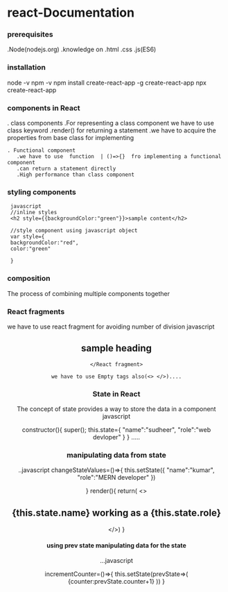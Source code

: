 # react-Documentation


### prerequisites
.Node(nodejs.org)
.knowledge on
   .html
   .css
   .js(ES6)
   
 ###  installation
 node -v
 npm -v
 npm install create-react-app -g
 create-react-app<project-name>
  npx create-react-app<project-name>
   
 ### components in React
   . class components
       .For representing a class component we have to use class keyword
       .render() for returning a statement
       .we have to acquire the properties from base class for implementing
       
    . Functional component
       .we have to use  function  | ()=>{}  fro implementing a functional component
       .can return a statement directly
       .High performance than class component
       
###  styling  components
     javascript
     //inline styles
     <h2 style={{backgroundColor:"green"}}>sample content</h2>
     
     //style component using javascript object
     var style={
     backgroundColor:"red",
     color:"green"
     
     }
     
     
###  composition
  The process of combining multiple components together
  
### React fragments
we have to use react fragment for avoiding number of division
javascript
   <React fragment>
   <Header />
   <h2>sample heading </h2>
   
    </React fragment>
    
    we have to use Empty tags also(<> </>)....
    
    
### State in React
 The concept of state provides a way to store the data in a component
  javascript
  
  constructor(){
    super();
    this.state={
      "name":"sudheer",
      "role":"web devloper"
    }
  }
  .....
  ### manipulating data from state
  ..javascript
  changeStateValues=()=>{
    this.setState({
      "name":"kumar",
      "role":"MERN developer"
    })

  }
       render(){
       return(
       <>
        <Header />
         <h2 onMouseOver={this.changeStateValues}> {this.state.name} working as a {this.state.role} </h2> 
       <App />
       </>)
   }
   
   
 #### using prev state manipulating data for the state
   ...javascript
   
   incrementCounter=()=>{
    this.setState(prevState=>(
      {counter:prevState.counter+1}
    ))
  }
   
  
    
    
    
    
    
    
    
    
    
    
    
    
    
    
    
    
    
    
    
    
    
    
    
    
    
    
    
    
    
    
     
